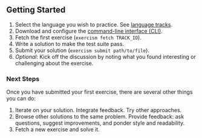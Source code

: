 ## Getting Started

1. Select the language you wish to practice. See [language tracks](/languages).
1. Download and configure the [command-line interface (CLI)](/cli).
1. Fetch the first exercise (`exercism fetch TRACK_ID`).
1. Write a solution to make the test suite pass.
1. Submit your solution (`exercism submit path/to/file`).
1. _Optional_: Kick off the discussion by noting what you found interesting or challenging about the exercise.

### Next Steps

Once you have submitted your first exercise, there are several other things you can do:

1. Iterate on your solution. Integrate feedback. Try other approaches.
1. Browse other solutions to the same problem.
   Provide feedback: ask questions, suggest improvements, and ponder style and readability.
1. Fetch a new exercise and solve it.
